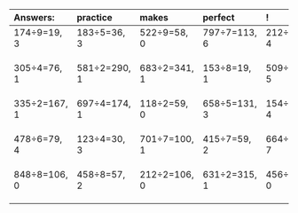 | Answers: | practice | makes | perfect | ! |
| :--- | :--- | :--- | :--- | :--- |
| 174÷9=19, 3 | 183÷5=36, 3 | 522÷9=58, 0 | 797÷7=113, 6 | 212÷8=26, 4 | 
|   |   |   |   |   | 
|   |   |   |   |   | 
|   |   |   |   |   | 
| 305÷4=76, 1 | 581÷2=290, 1 | 683÷2=341, 1 | 153÷8=19, 1 | 509÷9=56, 5 | 
|   |   |   |   |   | 
|   |   |   |   |   | 
|   |   |   |   |   | 
| 335÷2=167, 1 | 697÷4=174, 1 | 118÷2=59, 0 | 658÷5=131, 3 | 154÷5=30, 4 | 
|   |   |   |   |   | 
|   |   |   |   |   | 
|   |   |   |   |   | 
| 478÷6=79, 4 | 123÷4=30, 3 | 701÷7=100, 1 | 415÷7=59, 2 | 664÷9=73, 7 | 
|   |   |   |   |   | 
|   |   |   |   |   | 
|   |   |   |   |   | 
| 848÷8=106, 0 | 458÷8=57, 2 | 212÷2=106, 0 | 631÷2=315, 1 | 456÷2=228, 0 | 
|   |   |   |   |   | 
|   |   |   |   |   | 
|   |   |   |   |   | 
